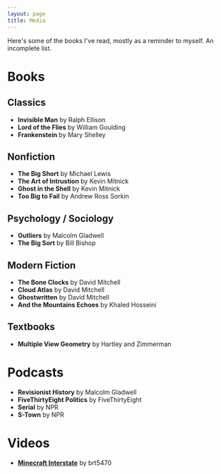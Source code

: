 ```yaml
---
layout: page
title: Media
---
```


Here's some of the books I've read, mostly as a reminder to myself. An incomplete list.

# Books

## Classics
* __Invisible Man__ by Ralph Ellison
* __Lord of the Flies__ by William Goulding
* __Frankenstein__ by Mary Shelley

## Nonfiction
* __The Big Short__ by Michael Lewis
* __The Art of Intrustion__ by Kevin Mitnick
* __Ghost in the Shell__ by Kevin Mitnick
* __Too Big to Fail__ by Andrew Ross Sorkin

## Psychology / Sociology
* __Outliers__ by Malcolm Gladwell
* __The Big Sort__ by Bill Bishop

## Modern Fiction
* __The Bone Clocks__ by David Mitchell
* __Cloud Atlas__ by David Mitchell
* __Ghostwritten__ by David Mitchell
* __And the Mountains Echoes__ by Khaled Hosseini

## Textbooks
* __Multiple View Geometry__ by Hartley and Zimmerman

# Podcasts
* __Revisionist History__ by Malcolm Gladwell
* __FiveThirtyEight Politics__ by FiveThirtyEight
* __Serial__ by NPR
* __S-Town__ by NPR

# Videos
* [__Minecraft Interstate__](https://www.youtube.com/watch?v=asImTDkPWKA) by brt5470
